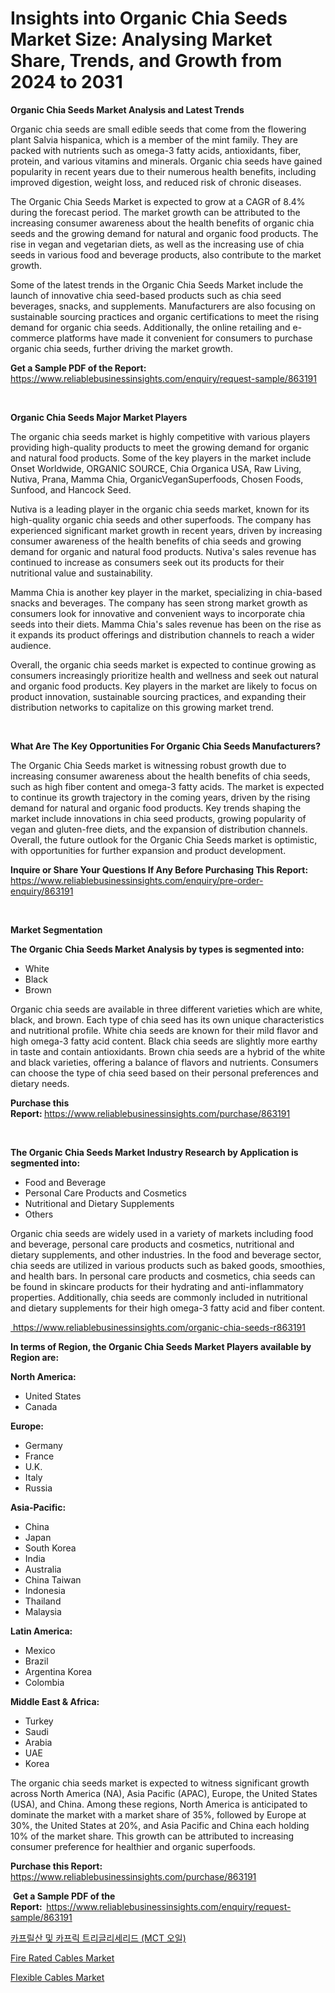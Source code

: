 <p><h1>Insights into Organic Chia Seeds Market Size: Analysing Market Share, Trends, and Growth from 2024 to 2031</h1></p><p><strong>Organic Chia Seeds Market Analysis and Latest Trends</strong></p>
<p><p>Organic chia seeds are small edible seeds that come from the flowering plant Salvia hispanica, which is a member of the mint family. They are packed with nutrients such as omega-3 fatty acids, antioxidants, fiber, protein, and various vitamins and minerals. Organic chia seeds have gained popularity in recent years due to their numerous health benefits, including improved digestion, weight loss, and reduced risk of chronic diseases.</p><p>The Organic Chia Seeds Market is expected to grow at a CAGR of 8.4% during the forecast period. The market growth can be attributed to the increasing consumer awareness about the health benefits of organic chia seeds and the growing demand for natural and organic food products. The rise in vegan and vegetarian diets, as well as the increasing use of chia seeds in various food and beverage products, also contribute to the market growth.</p><p>Some of the latest trends in the Organic Chia Seeds Market include the launch of innovative chia seed-based products such as chia seed beverages, snacks, and supplements. Manufacturers are also focusing on sustainable sourcing practices and organic certifications to meet the rising demand for organic chia seeds. Additionally, the online retailing and e-commerce platforms have made it convenient for consumers to purchase organic chia seeds, further driving the market growth.</p></p>
<p><strong>Get a Sample PDF of the Report:&nbsp;</strong> <a href="https://www.reliablebusinessinsights.com/enquiry/request-sample/863191">https://www.reliablebusinessinsights.com/enquiry/request-sample/863191</a></p>
<p>&nbsp;</p>
<p><strong>Organic Chia Seeds Major Market Players</strong></p>
<p><p>The organic chia seeds market is highly competitive with various players providing high-quality products to meet the growing demand for organic and natural food products. Some of the key players in the market include Onset Worldwide, ORGANIC SOURCE, Chia Organica USA, Raw Living, Nutiva, Prana, Mamma Chia, OrganicVeganSuperfoods, Chosen Foods, Sunfood, and Hancock Seed.</p><p>Nutiva is a leading player in the organic chia seeds market, known for its high-quality organic chia seeds and other superfoods. The company has experienced significant market growth in recent years, driven by increasing consumer awareness of the health benefits of chia seeds and growing demand for organic and natural food products. Nutiva's sales revenue has continued to increase as consumers seek out its products for their nutritional value and sustainability.</p><p>Mamma Chia is another key player in the market, specializing in chia-based snacks and beverages. The company has seen strong market growth as consumers look for innovative and convenient ways to incorporate chia seeds into their diets. Mamma Chia's sales revenue has been on the rise as it expands its product offerings and distribution channels to reach a wider audience.</p><p>Overall, the organic chia seeds market is expected to continue growing as consumers increasingly prioritize health and wellness and seek out natural and organic food products. Key players in the market are likely to focus on product innovation, sustainable sourcing practices, and expanding their distribution networks to capitalize on this growing market trend.</p></p>
<p>&nbsp;</p>
<p><strong>What Are The Key Opportunities For Organic Chia Seeds Manufacturers?</strong></p>
<p><p>The Organic Chia Seeds market is witnessing robust growth due to increasing consumer awareness about the health benefits of chia seeds, such as high fiber content and omega-3 fatty acids. The market is expected to continue its growth trajectory in the coming years, driven by the rising demand for natural and organic food products. Key trends shaping the market include innovations in chia seed products, growing popularity of vegan and gluten-free diets, and the expansion of distribution channels. Overall, the future outlook for the Organic Chia Seeds market is optimistic, with opportunities for further expansion and product development.</p></p>
<p><strong>Inquire or Share Your Questions If Any Before Purchasing This Report:</strong> <a href="https://www.reliablebusinessinsights.com/enquiry/pre-order-enquiry/863191">https://www.reliablebusinessinsights.com/enquiry/pre-order-enquiry/863191</a></p>
<p>&nbsp;</p>
<p><strong>Market Segmentation</strong></p>
<p><strong>The Organic Chia Seeds Market Analysis by types is segmented into:</strong></p>
<p><ul><li>White</li><li>Black</li><li>Brown</li></ul></p>
<p><p>Organic chia seeds are available in three different varieties which are white, black, and brown. Each type of chia seed has its own unique characteristics and nutritional profile. White chia seeds are known for their mild flavor and high omega-3 fatty acid content. Black chia seeds are slightly more earthy in taste and contain antioxidants. Brown chia seeds are a hybrid of the white and black varieties, offering a balance of flavors and nutrients. Consumers can choose the type of chia seed based on their personal preferences and dietary needs.</p></p>
<p><strong>Purchase this Report:&nbsp;</strong><a href="https://www.reliablebusinessinsights.com/purchase/863191">https://www.reliablebusinessinsights.com/purchase/863191</a></p>
<p>&nbsp;</p>
<p><strong>The Organic Chia Seeds Market Industry Research by Application is segmented into:</strong></p>
<p><ul><li>Food and Beverage</li><li>Personal Care Products and Cosmetics</li><li>Nutritional and Dietary Supplements</li><li>Others</li></ul></p>
<p><p>Organic chia seeds are widely used in a variety of markets including food and beverage, personal care products and cosmetics, nutritional and dietary supplements, and other industries. In the food and beverage sector, chia seeds are utilized in various products such as baked goods, smoothies, and health bars. In personal care products and cosmetics, chia seeds can be found in skincare products for their hydrating and anti-inflammatory properties. Additionally, chia seeds are commonly included in nutritional and dietary supplements for their high omega-3 fatty acid and fiber content.</p></p>
<p><a href="https://www.reliablebusinessinsights.com/organic-chia-seeds-r863191">&nbsp;https://www.reliablebusinessinsights.com/organic-chia-seeds-r863191</a></p>
<p><strong>In terms of Region, the Organic Chia Seeds Market Players available by Region are:</strong></p>
<p>
    <p> <strong> North America: </strong>
        <ul>
            <li>United States</li>
            <li>Canada</li>
        </ul>
        </p> 
    <p> <strong> Europe: </strong>
        <ul>
            <li>Germany</li>
            <li>France</li>
            <li>U.K.</li>
            <li>Italy</li>
            <li>Russia</li>
        </ul>
        </p> 
    <p> <strong> Asia-Pacific: </strong>
        <ul>
            <li>China</li>
            <li>Japan</li>
            <li>South Korea</li>
            <li>India</li>
            <li>Australia</li>
            <li>China Taiwan</li>
            <li>Indonesia</li>
            <li>Thailand</li>
            <li>Malaysia</li>
        </ul>
        </p> 
    <p> <strong> Latin America: </strong>
        <ul>
            <li>Mexico</li>
            <li>Brazil</li>
            <li>Argentina Korea</li>
            <li>Colombia</li>
        </ul>
        </p> 
    <p> <strong> Middle East & Africa: </strong>
        <ul>
            <li>Turkey</li>
            <li>Saudi</li>
            <li>Arabia</li>
            <li>UAE</li>
            <li>Korea</li>
        </ul>
    </p>
    </p>
<p><p>The organic chia seeds market is expected to witness significant growth across North America (NA), Asia Pacific (APAC), Europe, the United States (USA), and China. Among these regions, North America is anticipated to dominate the market with a market share of 35%, followed by Europe at 30%, the United States at 20%, and Asia Pacific and China each holding 10% of the market share. This growth can be attributed to increasing consumer preference for healthier and organic superfoods.</p></p>
<p><strong>Purchase this Report: </strong><a href="https://www.reliablebusinessinsights.com/purchase/863191">https://www.reliablebusinessinsights.com/purchase/863191</a></p>
<p>&nbsp;<strong>Get a Sample PDF of the Report:&nbsp;&nbsp;</strong><a href="https://www.reliablebusinessinsights.com/enquiry/request-sample/863191">https://www.reliablebusinessinsights.com/enquiry/request-sample/863191</a></p>
<p><strong></strong></p>
<p><p><a href="https://github.com/apple8975768/Market-Research-Report-List-1/blob/main/8244601119344.md">카프릴산 및 카프릭 트리글리세리드 (MCT 오일)</a></p><p><a href="https://github.com/jahid123ahm/Market-Research-Report-List-1/blob/main/fire-rated-cables-market.md">Fire Rated Cables Market</a></p><p><a href="https://github.com/riwar777/Market-Research-Report-List-1/blob/main/flexible-cables-market.md">Flexible Cables Market</a></p></p>